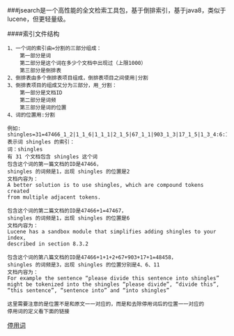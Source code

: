 ###jsearch是一个高性能的全文检索工具包，基于倒排索引，基于java8，类似于lucene，但更轻量级。

####索引文件结构

    1、一个词的索引由=分割的三部分组成：
        第一部分是词
        第二部分是这个词在多少个文档中出现过（上限1000）
        第三部分是倒排表
    2、倒排表由多个倒排表项目组成，倒排表项目之间使用|分割
    3、倒排表项目的组成又分为三部分，用_分割：
        第一部分是文档ID
        第二部分是词频
        第三部分是词的位置
    4、词的位置用:分割
    
    例如:
    shingles=31=47466_1_2|1_1_6|1_1_1|2_1_5|67_1_1|903_1_3|17_1_5|1_3_4:6:11
    表示词 shingles 的索引：
    词：shingles
    有 31 个文档包含 shingles 这个词
    包含这个词的第一篇文档的ID是47466，
    shingles 的词频是1，出现 shingles 的位置是2
    文档内容为：
    A better solution is to use shingles, which are compound tokens created 
    from multiple adjacent tokens.
    
    包含这个词的第二篇文档的ID是47466+1=47467，
    shingles 的词频是1，出现 shingles 的位置是6
    文档内容为：
    Lucene has a sandbox module that simplifies adding shingles to your index, 
    described in section 8.3.2
    
    包含这个词的第八篇文档的ID是47466+1+1+2+67+903+17+1=48458，
    shingles 的词频是3，出现 shingles 的位置分别是4、6、11
    文档内容为：
    For example the sentence “please divide this sentence into shingles” 
    might be tokenized into the shingles “please divide”, “divide this”, 
    “this sentence”, “sentence into” and “into shingles”
    
    这里需要注意的是位置不是和原文一一对应的，而是和去除停用词后的位置一一对应的
    停用词的定义看下面的链接
    
[停用词](https://github.com/ysc/word/blob/master/src/main/resources/stopwords.txt)
        

